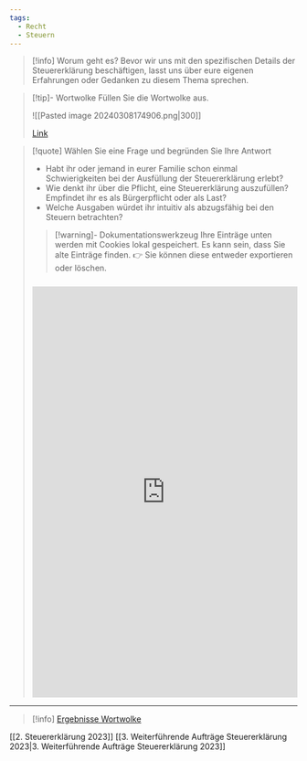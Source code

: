 ```yaml
---
tags:
  - Recht
  - Steuern
---
```

>[!info] Worum geht es?
>Bevor wir uns mit den spezifischen Details der Steuererklärung beschäftigen, lasst uns über eure eigenen Erfahrungen oder Gedanken zu diesem Thema sprechen.

>[!tip]- Wortwolke
>Füllen Sie die Wortwolke aus.
> 
> ![[Pasted image 20240308174906.png|300]]
>
>[Link](https://www.srf.ch/sendungen/kassensturz-espresso/espresso/steuererklaerung-2023-was-kann-alles-abgezogen-werden)

>[!quote] Wählen Sie eine Frage und begründen Sie Ihre Antwort
> - Habt ihr oder jemand in eurer Familie schon einmal Schwierigkeiten bei der Ausfüllung der Steuererklärung erlebt?
> - Wie denkt ihr über die Pflicht, eine Steuererklärung auszufüllen? Empfindet ihr es als Bürgerpflicht oder als Last?
> - Welche Ausgaben würdet ihr intuitiv als abzugsfähig bei den Steuern betrachten? 
>   
>>[!warning]- Dokumentationswerkzeug 
>Ihre Einträge unten werden mit Cookies lokal gespeichert. Es kann sein, dass Sie alte Einträge finden. 
>👉 Sie können diese entweder exportieren oder löschen.
>#####
><iframe src="https://app.Lumi.education/api/v1/run/rdWSOq/embed" width="100%" height="720" frameborder="0" allowfullscreen="allowfullscreen" allow="geolocation *; microphone *; camera *; midi *; encrypted-media *"></iframe>

---

>[!info] [Ergebnisse Wortwolke](https://www.mentimeter.com/app/presentation/alpcndba5u8fnkh377zi6xa5td93mtyg)

[[2. Steuererklärung 2023]]
[[3. Weiterführende Aufträge Steuererklärung 2023|3. Weiterführende Aufträge Steuererklärung 2023]]

